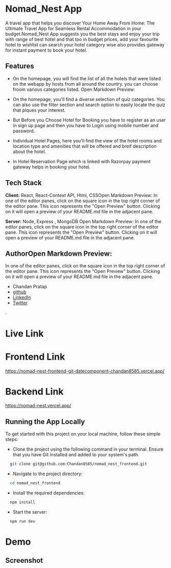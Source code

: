 # Nomad_Nest App

A travel app that helps you 
discover Your Home Away From Home: The Ultimate Travel App for Seamless Rental Accommodation in your budget.Nomad_Nest App suggests you the best stays and enjoy your trip with range of best hotel and that too in budget prices, add your favourite hotel to wishlist can search your hotel category wise also provides gateway for instant payment to book your hotel.




## Features

- On the homepage, you will find the list of all the hotels that were listed on the webapp by hosts from all around the country. you can choose froom various categories listed.
Open Markdown Preview:

- On the homepage, you'll find a diverse selection of quiz categories. You can also use the filter section and search option to easily locate the quiz that piques your interest.
- But Before you Choose Hotel for Booking you have to register as an user in sign up page and then you have to Login using mobile number and password.

- Individual Hotel Pages, here you'll find the view of the hotel rooms and location type and amenities that will
be offered and breif description about the hotel.

- In Hotel Reservation Page which is linked with Razorpay payment gateway helps in booking your hotel.


## Tech Stack

**Client:** React, React-Context API, Html, CSSOpen Markdown Preview:
In one of the editor panes, click on the square icon in the top right corner of the editor pane. This icon represents the "Open Preview" button. Clicking on it will open a preview of your README.md file in the adjacent pane.

**Server:** Node, Express , MongoDB
Open Markdown Preview:
In one of the editor panes, click on the square icon in the top right corner of the editor pane. This icon represents the "Open Preview" button. Clicking on it will open a preview of your README.md file in the adjacent pane.

## AuthorOpen Markdown Preview:
In one of the editor panes, click on the square icon in the top right corner of the editor pane. This icon represents the "Open Preview" button. Clicking on it will open a preview of your README.md file in the adjacent pane.

- Chandan Pratap
- [github](https://github.com/Chandan8585)
- [LinkedIn](https://www.linkedin.com/in/chandan-pratap-464386154/)
- [Twitter](https://twitter.com/chandanpra25704)

.


# Live Link
# Frontend Link

https://nomad-nest-frontend-git-datecomponent-chandan8585.vercel.app/

# Backend Link

https://nomad-nest.vercel.app/


## Running the App Locally
To get started with this project on your local machine, follow these simple steps:

- Clone the project using the following command in your terminal. Ensure that you have Git installed and added to your system's path.

```bash
  git clone git@github.com:Chandan8585/nomad_nest_frontend.git
```

- Navigate to the project directory:
```bash
  cd nomad_nest_frontend
```
- Install the required dependencies:
```bash
  npm install
```
- Start the server:
```bash
  npm run dev
```

# Demo
## Screenshot




